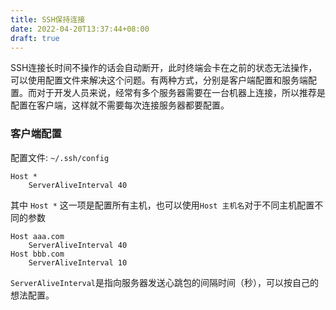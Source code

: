 ```yaml
---
title: SSH保持连接
date: 2022-04-20T13:37:44+08:00
draft: true
---
```


SSH连接长时间不操作的话会自动断开，此时终端会卡在之前的状态无法操作，可以使用配置文件来解决这个问题。有两种方式，分别是客户端配置和服务端配置。而对于开发人员来说，经常有多个服务器需要在一台机器上连接，所以推荐是配置在客户端，这样就不需要每次连接服务器都要配置。

### 客户端配置

配置文件: `~/.ssh/config`

```
Host *
	ServerAliveInterval 40
```

其中  `Host *` 这一项是配置所有主机，也可以使用`Host 主机名`对于不同主机配置不同的参数

```
Host aaa.com
	ServerAliveInterval 40
Host bbb.com
	ServerAliveInterval 10
```

`ServerAliveInterval`是指向服务器发送心跳包的间隔时间（秒），可以按自己的想法配置。